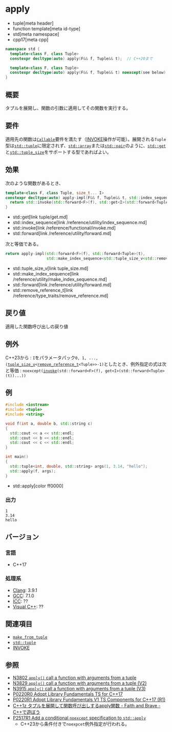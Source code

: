 # apply
* tuple[meta header]
* function template[meta id-type]
* std[meta namespace]
* cpp17[meta cpp]

```cpp
namespace std {
  template<class F, class Tuple>
  constexpr decltype(auto) apply(F&& f, Tuple&& t);  // C++20まで

  template<class F, class Tuple>
  constexpr decltype(auto) apply(F&& f, Tuple&& t) noexcept(see below);  // C++23から
}
```

## 概要
タプルを展開し、関数の引数に適用してその関数を実行する。


## 要件
適用先の関数は[`Callable`](/reference/concepts/Callable.md)要件を満たす（[INVOKE](/reference/concepts/Invoke.md)操作が可能）。展開される`Tuple`型は[`std::tuple`](../tuple.md)に限定されず、[`std::array`](/reference/array/array.md)または[`std::pair`](/reference/utility/pair.md)のように、[`std::get`](/reference/array/array/get.md)と[`std::tuple_size`](/reference/array/array/tuple_size.md)をサポートする型であればよい。


## 効果
次のような関数があるとき、

```cpp
template<class F, class Tuple, size_t... I>
constexpr decltype(auto) apply-impl(F&& f, Tuple&& t, std::index_sequence<I...>) {
  return std::invoke(std::forward<F>(f), std::get<I>(std::forward<Tuple>(t))...);
}
```
* std::get[link tuple/get.md]
* std::index_sequence[link /reference/utility/index_sequence.md]
* std::invoke[link /reference/functional/invoke.md]
* std::forward[link /reference/utility/forward.md]

次と等価である。

```cpp
return apply-impl(std::forward<F>(f), std::forward<Tuple>(t),
                  std::make_index_sequence<std::tuple_size_v<std::remove_reference_t<Tuple>>>{});
```
* std::tuple_size_v[link tuple_size.md]
* std::make_index_sequence[link /reference/utility/make_index_sequence.md]
* std::forward[link /reference/utility/forward.md]
* std::remove_reference_t[link /reference/type_traits/remove_reference.md]

## 戻り値
適用した関数呼び出しの戻り値


## 例外
C++23から : `I`をパラメータパック`0, 1, ..., (`[`tuple_size_v`](tuple_size.md)`<`[`remove_reference_t`](/reference/type_traits/remove_reference.md)`<Tuple>>-1)`としたとき、例外指定の式は次と等価 : `noexcept(`[`invoke`](/reference/functional/invoke.md)`(std::forward<F>(f), get<I>(std::forward<Tuple>(t))...))`


## 例
```cpp example
#include <iostream>
#include <tuple>
#include <string>

void f(int a, double b, std::string c)
{
  std::cout << a << std::endl;
  std::cout << b << std::endl;
  std::cout << c << std::endl;
}

int main()
{
  std::tuple<int, double, std::string> args(1, 3.14, "hello");
  std::apply(f, args);
}
```
* std::apply[color ff0000]

### 出力
```
1
3.14
hello
```


## バージョン
### 言語
- C++17

### 処理系
- [Clang](/implementation.md#clang): 3.9.1
- [GCC](/implementation.md#gcc): 7.1.0 
- [ICC](/implementation.md#icc): ??
- [Visual C++](/implementation.md#visual_cpp): ??


## 関連項目
- [`make_from_tuple`](make_from_tuple.md)
- [`std::tuple`](../tuple.md)
- [INVOKE](/reference/concepts/Invoke.md)


## 参照
- [N3802 `apply()` call a function with arguments from a tuple](http://www.open-std.org/jtc1/sc22/wg21/docs/papers/2013/n3802.pdf)
- [N3829 `apply()` call a function with arguments from a tuple (V2)](http://www.open-std.org/jtc1/sc22/wg21/docs/papers/2014/n3829.pdf)
- [N3915 `apply()` call a function with arguments from a tuple (V3)](http://isocpp.org/files/papers/N3915.pdf)
- [P0220R0 Adopt Library Fundamentals TS for C++17](http://www.open-std.org/jtc1/sc22/wg21/docs/papers/2016/p0220r0.html)
- [P0220R1 Adopt Library Fundamentals V1 TS Components for C++17 (R1)](http://www.open-std.org/jtc1/sc22/wg21/docs/papers/2016/p0220r1.html)
- [C++1z タプルを展開して関数呼び出しするapply関数 - Faith and Brave - C++で遊ぼう](https://faithandbrave.hateblo.jp/entry/2016/08/18/184315)
- [P2517R1 Add a conditional `noexcept` specification to `std::apply`](https://www.open-std.org/jtc1/sc22/wg21/docs/papers/2022/p2517r1.html)
    - C++23から条件付きで`noexpcet`例外指定が行われる。
